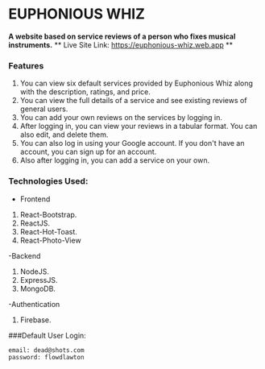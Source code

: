 # EUPHONIOUS WHIZ
**A website based on service reviews of a person who fixes musical instruments.**
** Live Site Link: https://euphonious-whiz.web.app **

### Features
1. You can view six default services provided by Euphonious Whiz along with the description, ratings, and price.
2. You can view the full details of a service and see existing reviews of general users.
3. You can add your own reviews on the services by logging in.
4. After logging in, you can view your reviews in a tabular format. You can also edit, and delete them.
5. You can also log in using your Google account. If you don't have an account, you can sign up for an account.
6. Also after logging in, you can add a service on your own.

### Technologies Used:
- Frontend
1. React-Bootstrap.
2. ReactJS.
3. React-Hot-Toast.
4. React-Photo-View

-Backend
1. NodeJS.
2. ExpressJS.
3. MongoDB.

-Authentication
1. Firebase.

###Default User Login:

```
email: dead@shots.com
password: flowdlawton
```